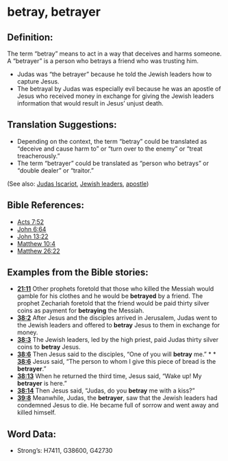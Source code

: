 # betray, betrayer

## Definition:

The term “betray” means to act in a way that deceives and harms someone. A “betrayer” is a person who betrays a friend who was trusting him.

* Judas was “the betrayer” because he told the Jewish leaders how to capture Jesus.
* The betrayal by Judas was especially evil because he was an apostle of Jesus who received money in exchange for giving the Jewish leaders information that would result in Jesus’ unjust death.

## Translation Suggestions:

* Depending on the context, the term “betray” could be translated as “deceive and cause harm to” or “turn over to the enemy” or “treat treacherously.”
* The term “betrayer” could be translated as “person who betrays” or “double dealer” or “traitor.”

(See also: [Judas Iscariot](../names/judasiscariot.md), [Jewish leaders](../other/jewishleaders.md), [apostle](../kt/apostle.md))

## Bible References:

* [Acts 7:52](rc://en/tn/help/act/07/52)
* [John 6:64](rc://en/tn/help/jhn/06/64)
* [John 13:22](rc://en/tn/help/jhn/13/22)
* [Matthew 10:4](rc://en/tn/help/mat/10/04)
* [Matthew 26:22](rc://en/tn/help/mat/26/22)

## Examples from the Bible stories:

* __[21:11](rc://en/tn/help/obs/21/11)__ Other prophets foretold that those who killed the Messiah would gamble for his clothes and he would be __betrayed__ by a friend. The prophet Zechariah foretold that the friend would be paid thirty silver coins as payment for __betraying__ the Messiah.
* __[38:2](rc://en/tn/help/obs/38/02)__ After Jesus and the disciples arrived in Jerusalem, Judas went to the Jewish leaders and offered to __betray__ Jesus to them in exchange for money.
* __[38:3](rc://en/tn/help/obs/38/03)__ The Jewish leaders, led by the high priest, paid Judas thirty silver coins to __betray__ Jesus.
* __[38:6](rc://en/tn/help/obs/38/06)__ Then Jesus said to the disciples, “One of you will __betray__ me.” * * __[38:6](rc://en/tn/help/obs/38/06)__ Jesus said, “The person to whom I give this piece of bread is the __betrayer__.”
* __[38:13](rc://en/tn/help/obs/38/13)__ When he returned the third time, Jesus said, “Wake up! My __betrayer__ is here.”
* __[38:14](rc://en/tn/help/obs/38/14)__ Then Jesus said, “Judas, do you __betray__ me with a kiss?”
* __[39:8](rc://en/tn/help/obs/39/08)__ Meanwhile, Judas, the __betrayer__, saw that the Jewish leaders had condemned Jesus to die. He became full of sorrow and went away and killed himself.

## Word Data:

* Strong’s: H7411, G38600, G42730
